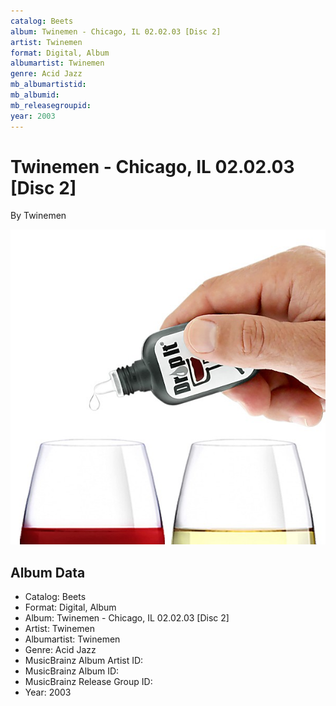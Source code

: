 ```yaml
---
catalog: Beets
album: Twinemen - Chicago, IL 02.02.03 [Disc 2]
artist: Twinemen
format: Digital, Album
albumartist: Twinemen
genre: Acid Jazz
mb_albumartistid: 
mb_albumid: 
mb_releasegroupid: 
year: 2003
---
```


# Twinemen - Chicago, IL 02.02.03 [Disc 2]

By Twinemen

![](../../assets/beetscovers/Twinemen-Twinemen_-_Chicago__IL_020203_[Disc_2].jpg)

## Album Data

- Catalog: Beets
- Format: Digital, Album
- Album: Twinemen - Chicago, IL 02.02.03 [Disc 2]
- Artist: Twinemen
- Albumartist: Twinemen
- Genre: Acid Jazz
- MusicBrainz Album Artist ID: 
- MusicBrainz Album ID: 
- MusicBrainz Release Group ID: 
- Year: 2003

